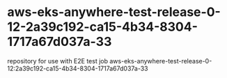# aws-eks-anywhere-test-release-0-12-2a39c192-ca15-4b34-8304-1717a67d037a-33
repository for use with E2E test job aws-eks-anywhere-test-release-0-12:2a39c192-ca15-4b34-8304-1717a67d037a-33
